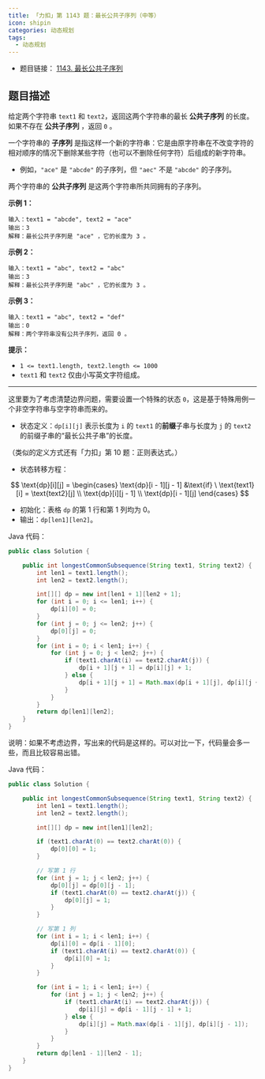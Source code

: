 ```yaml
---
title: 「力扣」第 1143 题：最长公共子序列（中等）
icon: shipin
categories: 动态规划
tags:
  - 动态规划
---
```


+ 题目链接： [1143. 最长公共子序列](https://leetcode-cn.com/problems/longest-common-subsequence/)

## 题目描述

给定两个字符串 `text1` 和 `text2`，返回这两个字符串的最长 **公共子序列** 的长度。如果不存在 **公共子序列** ，返回 `0` 。

一个字符串的 **子序列** 是指这样一个新的字符串：它是由原字符串在不改变字符的相对顺序的情况下删除某些字符（也可以不删除任何字符）后组成的新字符串。

- 例如，`"ace"` 是 `"abcde"` 的子序列，但 `"aec"` 不是 `"abcde"` 的子序列。

两个字符串的 **公共子序列** 是这两个字符串所共同拥有的子序列。

**示例 1：**

```
输入：text1 = "abcde", text2 = "ace" 
输出：3  
解释：最长公共子序列是 "ace" ，它的长度为 3 。
```

**示例 2：**

```
输入：text1 = "abc", text2 = "abc"
输出：3
解释：最长公共子序列是 "abc" ，它的长度为 3 。
```

**示例 3：**

```
输入：text1 = "abc", text2 = "def"
输出：0
解释：两个字符串没有公共子序列，返回 0 。
```

**提示：**

- `1 <= text1.length, text2.length <= 1000`
- `text1` 和 `text2` 仅由小写英文字符组成。

---

这里要为了考虑清楚边界问题，需要设置一个特殊的状态 `0`，这是基于特殊用例一个非空字符串与空字符串而来的。

+ 状态定义：`dp[i][j]` 表示长度为 `i` 的 `text1` 的**前缀**子串与长度为 `j` 的 `text2` 的前缀子串的“最长公共子串”的长度。

（类似的定义方式还有「力扣」第 10 题：正则表达式。）

+ 状态转移方程：

$$
\text{dp}[i][j] = 
\begin{cases}
\text{dp}[i - 1][j - 1]  &\text{if} \ \text{text1}[i] = \text{text2}[j] \\
\text{dp}[i][j - 1] \\
\text{dp}[i - 1][j]
\end{cases}
$$

+ 初始化：表格 `dp` 的第 1 行和第 1 列均为 0。
+ 输出：`dp[len1][len2]`。


Java 代码：

```java
public class Solution {

    public int longestCommonSubsequence(String text1, String text2) {
        int len1 = text1.length();
        int len2 = text2.length();

        int[][] dp = new int[len1 + 1][len2 + 1];
        for (int i = 0; i <= len1; i++) {
            dp[i][0] = 0;
        }
        for (int j = 0; j <= len2; j++) {
            dp[0][j] = 0;
        }
        for (int i = 0; i < len1; i++) {
            for (int j = 0; j < len2; j++) {
                if (text1.charAt(i) == text2.charAt(j)) {
                    dp[i + 1][j + 1] = dp[i][j] + 1;
                } else {
                    dp[i + 1][j + 1] = Math.max(dp[i + 1][j], dp[i][j + 1]);
                }
            }
        }
        return dp[len1][len2];
    }
}
```


说明：如果不考虑边界，写出来的代码是这样的。可以对比一下，代码量会多一些，而且比较容易出错。

Java 代码：

```java
public class Solution {

    public int longestCommonSubsequence(String text1, String text2) {
        int len1 = text1.length();
        int len2 = text2.length();

        int[][] dp = new int[len1][len2];

        if (text1.charAt(0) == text2.charAt(0)) {
            dp[0][0] = 1;
        }

        // 写第 1 行
        for (int j = 1; j < len2; j++) {
            dp[0][j] = dp[0][j - 1];
            if (text1.charAt(0) == text2.charAt(j)) {
                dp[0][j] = 1;
            }
        }

        // 写第 1 列
        for (int i = 1; i < len1; i++) {
            dp[i][0] = dp[i - 1][0];
            if (text1.charAt(i) == text2.charAt(0)) {
                dp[i][0] = 1;
            }
        }

        for (int i = 1; i < len1; i++) {
            for (int j = 1; j < len2; j++) {
                if (text1.charAt(i) == text2.charAt(j)) {
                    dp[i][j] = dp[i - 1][j - 1] + 1;
                } else {
                    dp[i][j] = Math.max(dp[i - 1][j], dp[i][j - 1]);
                }
            }
        }
        return dp[len1 - 1][len2 - 1];
    }
}
```

